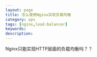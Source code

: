 ```yaml
---
layout: page
title: 怎么使用Nginx实现负载均衡
category: ops
tags: [nginx,load-balancer]
keywords:
description:
---
```


Nginx只能实现HTTP层面的负载均衡吗？？  













